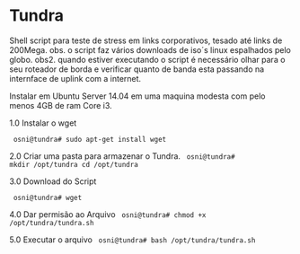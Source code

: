 <h1>Tundra </h1>

Shell script para teste de stress em links corporativos, tesado até links de 200Mega. 
obs. o script faz vários downloads de iso´s linux espalhados pelo globo. 
obs2. quando estiver executando o script é necessário olhar para o seu roteador de borda e verificar quanto de banda esta passando na internface de uplink com a internet. 

Instalar em Ubuntu Server 14.04 em uma maquina modesta com pelo menos 4GB de ram Core i3. 


1.0 Instalar o wget 

<code> osni@tundra# sudo apt-get install wget </code>


2.0 Criar uma pasta para armazenar o Tundra. 
<code>
osni@tundra# mkdir /opt/tundra
cd /opt/tundra
</code> 

3.0 Download do Script 

<code> osni@tundra# wget </code>

4.0 Dar permisão ao Arquivo 
<code>
osni@tundra# chmod +x /opt/tundra/tundra.sh 
</code>

5.0 Executar o arquivo 
<code> osni@tundra# bash /opt/tundra/tundra.sh </code>


